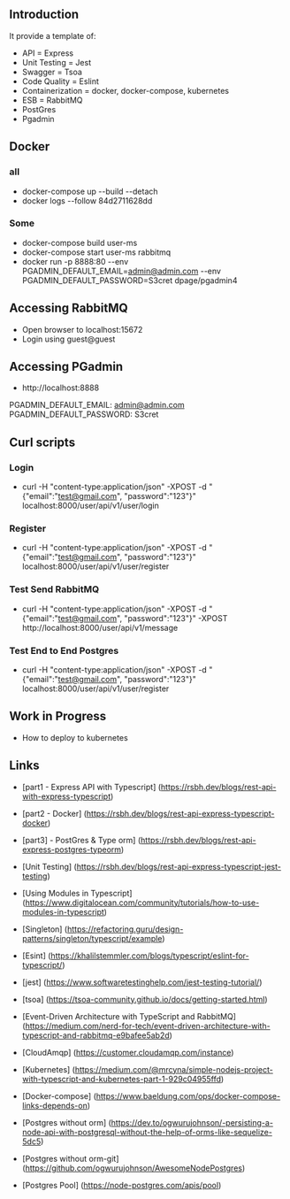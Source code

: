 ## Introduction
It provide a template of:
- API = Express
- Unit Testing = Jest
- Swagger = Tsoa
- Code Quality = Eslint
- Containerization = docker, docker-compose, kubernetes
- ESB = RabbitMQ 
- PostGres
- Pgadmin

## Docker
### all
- docker-compose up --build --detach
- docker logs --follow  84d2711628dd
### Some
- docker-compose build user-ms
- docker-compose start user-ms rabbitmq
- docker run -p 8888:80 --env PGADMIN_DEFAULT_EMAIL=admin@admin.com --env PGADMIN_DEFAULT_PASSWORD=S3cret dpage/pgadmin4

## Accessing RabbitMQ
- Open browser to localhost:15672
- Login using guest@guest

## Accessing PGadmin
- http://localhost:8888

PGADMIN_DEFAULT_EMAIL: admin@admin.com
PGADMIN_DEFAULT_PASSWORD: S3cret

## Curl scripts
### Login
- curl -H "content-type:application/json" -XPOST -d "{\"email\":\"test@gmail.com\", \"password\":\"123\"}" localhost:8000/user/api/v1/user/login

### Register
- curl -H "content-type:application/json" -XPOST -d "{\"email\":\"test@gmail.com\", \"password\":\"123\"}" localhost:8000/user/api/v1/user/register

### Test Send RabbitMQ
- curl -H "content-type:application/json" -XPOST -d "{\"email\":\"test@gmail.com\", \"password\":\"123\"}" -XPOST http://localhost:8000/user/api/v1/message

### Test End to End Postgres
- curl -H "content-type:application/json" -XPOST -d "{\"email\":\"test@gmail.com\", \"password\":\"123\"}" localhost:8000/user/api/v1/user/register

## Work in Progress
- How to deploy to kubernetes

## Links
- [part1 - Express API with Typescript] (https://rsbh.dev/blogs/rest-api-with-express-typescript)

- [part2 - Docker] (https://rsbh.dev/blogs/rest-api-express-typescript-docker)

- [part3] - PostGres & Type orm] (https://rsbh.dev/blogs/rest-api-express-postgres-typeorm)

- [Unit Testing] (https://rsbh.dev/blogs/rest-api-express-typescript-jest-testing)

- [Using Modules in Typescript] (https://www.digitalocean.com/community/tutorials/how-to-use-modules-in-typescript)

- [Singleton] (https://refactoring.guru/design-patterns/singleton/typescript/example)

- [Esint] (https://khalilstemmler.com/blogs/typescript/eslint-for-typescript/)

- [jest] (https://www.softwaretestinghelp.com/jest-testing-tutorial/)

- [tsoa] (https://tsoa-community.github.io/docs/getting-started.html)

- [Event-Driven Architecture with TypeScript and RabbitMQ] (https://medium.com/nerd-for-tech/event-driven-architecture-with-typescript-and-rabbitmq-e9bafee5ab2d)

- [CloudAmqp] (https://customer.cloudamqp.com/instance)

- [Kubernetes] (https://medium.com/@mrcyna/simple-nodejs-project-with-typescript-and-kubernetes-part-1-929c04955ffd)

- [Docker-compose] (https://www.baeldung.com/ops/docker-compose-links-depends-on)

- [Postgres without orm] (https://dev.to/ogwurujohnson/-persisting-a-node-api-with-postgresql-without-the-help-of-orms-like-sequelize-5dc5)

- [Postgres without orm-git] (https://github.com/ogwurujohnson/AwesomeNodePostgres)

- [Postgres Pool] (https://node-postgres.com/apis/pool)